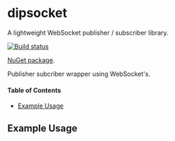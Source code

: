 # dipsocket

A lightweight WebSocket publisher / subscriber library.

[![Build status](https://ci.appveyor.com/api/projects/status/2v4p02f4xrav4oeq?svg=true)](https://ci.appveyor.com/project/grantcolley/dipsocket)

[NuGet package](https://www.nuget.org/packages/DipSocket/).

Publisher subcriber wrapper using WebSocket's.

#### Table of Contents
* [Example Usage](#example-usage)

## Example Usage

```C#
```
